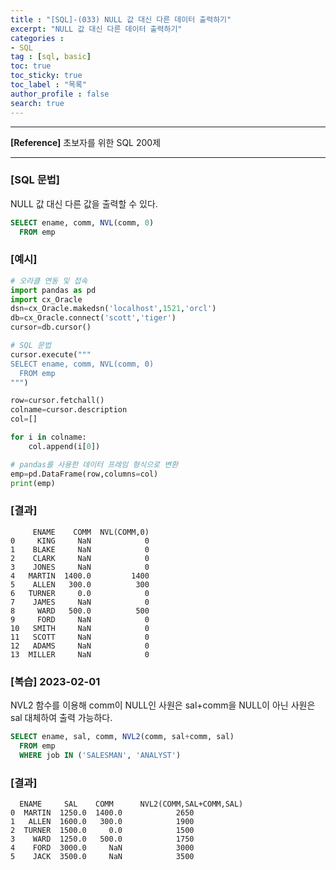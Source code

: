 ```yaml
---
title : "[SQL]-(033) NULL 값 대신 다른 데이터 출력하기"
excerpt: "NULL 값 대신 다른 데이터 출력하기"
categories :
- SQL
tag : [sql, basic]
toc: true
toc_sticky: true
toc_label : "목록"
author_profile : false
search: true
---
```


---
**[Reference]** 초보자를 위한 SQL 200제

---
### [SQL 문법]
NULL 값 대신 다른 값을 출력할 수 있다.

```sql
SELECT ename, comm, NVL(comm, 0)
  FROM emp
```
### [예시]
```python
# 오라클 연동 및 접속
import pandas as pd
import cx_Oracle
dsn=cx_Oracle.makedsn('localhost',1521,'orcl')
db=cx_Oracle.connect('scott','tiger')
cursor=db.cursor()

# SQL 문법
cursor.execute("""
SELECT ename, comm, NVL(comm, 0)
  FROM emp
""")

row=cursor.fetchall()
colname=cursor.description
col=[]

for i in colname:
    col.append(i[0])

# pandas를 사용한 데이터 프레임 형식으로 변환
emp=pd.DataFrame(row,columns=col)
print(emp)
```
### [결과]
         ENAME    COMM  NVL(COMM,0)
    0     KING     NaN            0
    1    BLAKE     NaN            0
    2    CLARK     NaN            0
    3    JONES     NaN            0
    4   MARTIN  1400.0         1400
    5    ALLEN   300.0          300
    6   TURNER     0.0            0
    7    JAMES     NaN            0
    8     WARD   500.0          500
    9     FORD     NaN            0
    10   SMITH     NaN            0
    11   SCOTT     NaN            0
    12   ADAMS     NaN            0
    13  MILLER     NaN            0

### [복습] 2023-02-01
NVL2 함수를 이용해 comm이 NULL인 사원은 sal+comm을 NULL이 아닌 사원은 sal 대체하여 출력 가능하다.

```sql
SELECT ename, sal, comm, NVL2(comm, sal+comm, sal)
  FROM emp
  WHERE job IN ('SALESMAN', 'ANALYST')
```

### [결과]
      ENAME     SAL    COMM      NVL2(COMM,SAL+COMM,SAL)
    0  MARTIN  1250.0  1400.0            2650
    1   ALLEN  1600.0   300.0            1900
    2  TURNER  1500.0     0.0            1500
    3    WARD  1250.0   500.0            1750
    4    FORD  3000.0     NaN            3000
    5    JACK  3500.0     NaN            3500